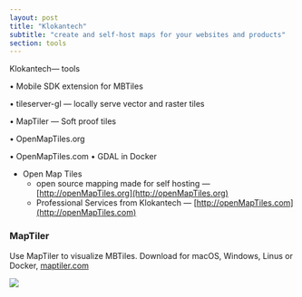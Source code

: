 ```yaml
---
layout: post
title: "Klokantech"
subtitle: "create and self-host maps for your websites and products"
section: tools
---
```


Klokantech— tools

• Mobile SDK extension for MBTiles

• tileserver-gl — locally serve vector
and raster tiles

• MapTiler — Soft proof tiles

• OpenMapTiles.org

• OpenMapTiles.com
• GDAL in Docker

* Open Map Tiles
  * open source mapping made for self hosting — [http://openMapTiles.org](http://openMapTiles.org)
  * Professional Services from Klokantech — [http://openMapTiles.com](http://openMapTiles.com)  

### MapTiler

Use MapTiler to visualize MBTiles.  Download for macOS, Windows, Linus or Docker, [maptiler.com](https://www.maptiler.com/download/)

![](https://www.maptiler.com/desktop/img/overview/getting-started-with-maptiler.png)
